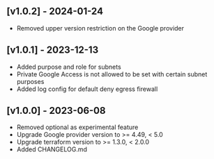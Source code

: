 ## [v1.0.2] - 2024-01-24

- Removed upper version restriction on the Google provider

## [v1.0.1] - 2023-12-13

- Added purpose and role for subnets
- Private Google Access is not allowed to be set with certain subnet purposes
- Added log config for default deny egress firewall

## [v1.0.0] - 2023-06-08

- Removed optional as experimental feature
- Upgrade Google provider version to >= 4.49, < 5.0
- Upgrade terraform version to >= 1.3.0, < 2.0.0
- Added CHANGELOG.md
